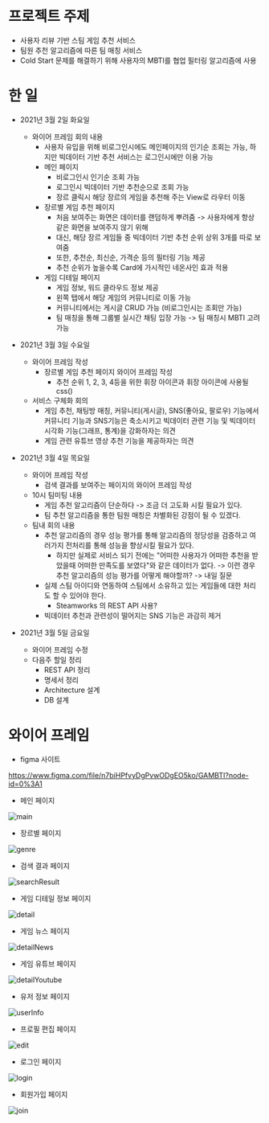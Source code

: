 # 프로젝트 주제

- 사용자 리뷰 기반 스팀 게임 추천 서비스
- 팀원 추천 알고리즘에 따른 팀 매칭 서비스
- Cold Start 문제를 해결하기 위해 사용자의 MBTI를 협업 필터링 알고리즘에 사용



# 한 일

- 2021년 3월 2일 화요일
  - 와이어 프레임 회의 내용
    - 사용자 유입을 위해 비로그인시에도 메인페이지의 인기순 조회는 가능, 하지만 빅데이터 기반 추천 서비스는 로그인시에만 이용 가능
    - 메인 페이지
      - 비로그인시 인기순 조회 가능
      - 로그인시 빅데이터 기반 추천순으로 조회 가능
      - 장르 클릭시 해당 장르의 게임을 추천해 주는 View로 라우터 이동
    - 장르별 게임 추천 페이지
      - 처음 보여주는 화면은 데이터를 랜덤하게 뿌려줌 -> 사용자에게 항상 같은 화면을 보여주지 않기 위해
      - 대신, 해당 장르 게임들 중 빅데이터 기반 추천 순위 상위 3개를 따로 보여줌
      - 또한, 추천순, 최신순, 가격순 등의 필터링 기능 제공
      - 추천 순위가 높을수록 Card에 가시적인 네온사인 효과 적용
    - 게임 디테일 페이지
      - 게임 정보, 워드 클라우드 정보 제공
      - 왼쪽 탭에서 해당 게임의 커뮤니티로 이동 가능
      - 커뮤니티에서는 게시글 CRUD 가능 (비로그인시는 조회만 가능)
      - 팀 매칭을 통해 그룹별 실시간 채팅 입장 가능 -> 팀 매칭시 MBTI 고려 가능 
      
      
  
- 2021년 3월 3일 수요일

  - 와이어 프레임 작성
    - 장르별 게임 추천 페이지 와이어 프레임 작성
      - 추천 순위 1, 2, 3, 4등을 위한 휘장 아이콘과 휘장 아이콘에 사용될 css() 
  - 서비스 구체화 회의
    - 게임 추천, 채팅방 매칭, 커뮤니티(게시글), SNS(좋아요, 팔로우) 기능에서 커뮤니티 기능과 SNS기능은 축소시키고 빅데이터 관련 기능 및 빅데이터 시각화 기능(그래프, 통계)을 강화하자는 의견
    - 게임 관련 유튜브 영상 추천 기능을 제공하자는 의견



- 2021년 3월 4일 목요일
  - 와이어 프레임 작성
    - 검색 결과를 보여주는 페이지의 와이어 프레임 작성
  - 10시 팀미팅 내용
    - 게임 추천 알고리즘이 단순하다 -> 조금 더 고도화 시킬 필요가 있다.
    - 팀 추천 알고리즘을 통한 팀원 매칭은 차별화된 강점이 될 수 있겠다.
  - 팀내 회의 내용
    - 추천 알고리즘의 경우 성능 평가를 통해 알고리즘의 정당성을 검증하고 여러가지 전처리를 통해 성능을 향상시킬 필요가 있다.
      - 하지만 실제로 서비스 되기 전에는 "어떠한 사용자가 어떠한 추천을 받았을때 어떠한 만족도를 보였다"와 같은 데이터가 없다. -> 이런 경우 추천 알고리즘의 성능 평가를 어떻게 해야할까? -> 내일 질문
    - 실제 스팀 아이디와 연동하여 스팀에서 소유하고 있는 게임들에 대한 처리도 할 수 있어야 한다.
      - Steamworks 의 REST API 사용?
    - 빅데이터 추천과 관련성이 떨어지는 SNS 기능은 과감히 제거



- 2021년 3월 5일 금요일
  - 와이어 프레임 수정
  - 다음주 할일 정리
    - REST API 정리
    - 명세서 정리
    - Architecture 설계
    - DB 설계





# 와이어 프레임

- figma 사이트

https://www.figma.com/file/n7biHPfvyDgPvwODgEO5ko/GAMBTI?node-id=0%3A1



- 메인 페이지

![main](https://lab.ssafy.com/s04-bigdata-sub2/s04p22b201/raw/document/document/김창현/wireframe/main.JPG)

- 장르별 페이지

![genre](https://lab.ssafy.com/s04-bigdata-sub2/s04p22b201/raw/document/document/김창현/wireframe/genre.JPG)

- 검색 결과 페이지

![searchResult](https://lab.ssafy.com/s04-bigdata-sub2/s04p22b201/raw/document/document/김창현/wireframe/searchResult.JPG)

- 게임 디테일 정보 페이지

![detail](https://lab.ssafy.com/s04-bigdata-sub2/s04p22b201/raw/document/document/김창현/wireframe/detail.JPG)

- 게임 뉴스 페이지

![detailNews](https://lab.ssafy.com/s04-bigdata-sub2/s04p22b201/raw/document/document/김창현/wireframe/detailNews.JPG)

- 게임 유튜브 페이지

![detailYoutube](https://lab.ssafy.com/s04-bigdata-sub2/s04p22b201/raw/document/document/김창현/wireframe/detailYoutube.JPG)

- 유저 정보 페이지

![userInfo](https://lab.ssafy.com/s04-bigdata-sub2/s04p22b201/raw/document/document/김창현/wireframe/userInfo.JPG)

- 프로필 편집 페이지

![edit](https://lab.ssafy.com/s04-bigdata-sub2/s04p22b201/raw/document/document/김창현/wireframe/edit.JPG)

- 로그인 페이지

![login](https://lab.ssafy.com/s04-bigdata-sub2/s04p22b201/raw/document/document/김창현/wireframe/login.JPG)

- 회원가입 페이지

![join](https://lab.ssafy.com/s04-bigdata-sub2/s04p22b201/raw/document/document/김창현/wireframe/join.JPG)